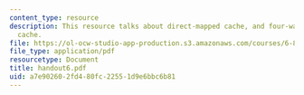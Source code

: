 ```yaml
---
content_type: resource
description: This resource talks about direct-mapped cache, and four-way set-associative
  cache.
file: https://ol-ocw-studio-app-production.s3.amazonaws.com/courses/6-823-computer-system-architecture-fall-2005/a7e902602fd480fc22551d9e6bbc6b81_handout6.pdf
file_type: application/pdf
resourcetype: Document
title: handout6.pdf
uid: a7e90260-2fd4-80fc-2255-1d9e6bbc6b81
---
```

